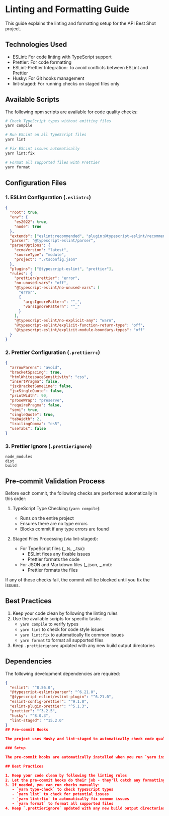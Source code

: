 # Linting and Formatting Guide

This guide explains the linting and formatting setup for the API Best Shot project.

## Technologies Used

- ESLint: For code linting with TypeScript support
- Prettier: For code formatting
- ESLint-Prettier Integration: To avoid conflicts between ESLint and Prettier
- Husky: For Git hooks management
- lint-staged: For running checks on staged files only

## Available Scripts

The following npm scripts are available for code quality checks:

```bash
# Check TypeScript types without emitting files
yarn compile

# Run ESLint on all TypeScript files
yarn lint

# Fix ESLint issues automatically
yarn lint:fix

# Format all supported files with Prettier
yarn format
```

## Configuration Files

### 1. ESLint Configuration (`.eslintrc`)

```json
{
  "root": true,
  "env": {
    "es2022": true,
    "node": true
  },
  "extends": ["eslint:recommended", "plugin:@typescript-eslint/recommended", "plugin:prettier/recommended"],
  "parser": "@typescript-eslint/parser",
  "parserOptions": {
    "ecmaVersion": "latest",
    "sourceType": "module",
    "project": "./tsconfig.json"
  },
  "plugins": ["@typescript-eslint", "prettier"],
  "rules": {
    "prettier/prettier": "error",
    "no-unused-vars": "off",
    "@typescript-eslint/no-unused-vars": [
      "error",
      {
        "argsIgnorePattern": "^_",
        "varsIgnorePattern": "^_"
      }
    ],
    "@typescript-eslint/no-explicit-any": "warn",
    "@typescript-eslint/explicit-function-return-type": "off",
    "@typescript-eslint/explicit-module-boundary-types": "off"
  }
}
```

### 2. Prettier Configuration (`.prettierrc`)

```json
{
  "arrowParens": "avoid",
  "bracketSpacing": true,
  "htmlWhitespaceSensitivity": "css",
  "insertPragma": false,
  "jsxBracketSameLine": false,
  "jsxSingleQuote": false,
  "printWidth": 90,
  "proseWrap": "preserve",
  "requirePragma": false,
  "semi": true,
  "singleQuote": true,
  "tabWidth": 2,
  "trailingComma": "es5",
  "useTabs": false
}
```

### 3. Prettier Ignore (`.prettierignore`)

```
node_modules
dist
build
```

## Pre-commit Validation Process

Before each commit, the following checks are performed automatically in this order:

1. TypeScript Type Checking (`yarn compile`):

   - Runs on the entire project
   - Ensures there are no type errors
   - Blocks commit if any type errors are found

2. Staged Files Processing (via lint-staged):
   - For TypeScript files (_.ts, _.tsx):
     - ESLint fixes any fixable issues
     - Prettier formats the code
   - For JSON and Markdown files (_.json, _.md):
     - Prettier formats the files

If any of these checks fail, the commit will be blocked until you fix the issues.

## Best Practices

1. Keep your code clean by following the linting rules
2. Use the available scripts for specific tasks:
   - `yarn compile` to verify types
   - `yarn lint` to check for code style issues
   - `yarn lint:fix` to automatically fix common issues
   - `yarn format` to format all supported files
3. Keep `.prettierignore` updated with any new build output directories

## Dependencies

The following development dependencies are required:

```json
{
  "eslint": "^8.56.0",
  "@typescript-eslint/parser": "^6.21.0",
  "@typescript-eslint/eslint-plugin": "^6.21.0",
  "eslint-config-prettier": "^9.1.0",
  "eslint-plugin-prettier": "^5.1.3",
  "prettier": "^3.2.5",
  "husky": "^8.0.3",
  "lint-staged": "^15.2.0"
}
## Pre-commit Hooks

The project uses Husky and lint-staged to automatically check code quality before each commit. This ensures that no code with linting or formatting issues is committed to the repository.

### Setup

The pre-commit hooks are automatically installed when you run `yarn install` thanks to the `prepare` script in package.json.

## Best Practices

1. Keep your code clean by following the linting rules
2. Let the pre-commit hooks do their job - they'll catch any formatting issues
3. If needed, you can run checks manually:
   - `yarn type-check` to check TypeScript types
   - `yarn lint` to check for potential issues
   - `yarn lint:fix` to automatically fix common issues
   - `yarn format` to format all supported files
4. Keep `.prettierignore` updated with any new build output directories
```

